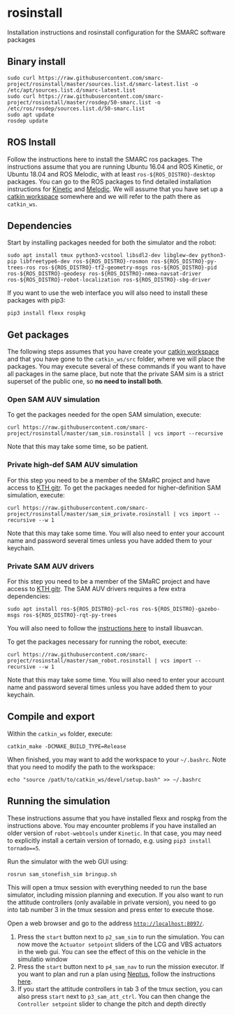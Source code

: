 # rosinstall
Installation instructions and rosinstall configuration for the SMARC software packages

## Binary install

```
sudo curl https://raw.githubusercontent.com/smarc-project/rosinstall/master/sources.list.d/smarc-latest.list -o /etc/apt/sources.list.d/smarc-latest.list
sudo curl https://raw.githubusercontent.com/smarc-project/rosinstall/master/rosdep/50-smarc.list -o /etc/ros/rosdep/sources.list.d/50-smarc.list  
sudo apt update
rosdep update
```

## ROS Install

Follow the instructions here to install the SMARC ros packages.
The instructions assume that you are running Ubuntu 16.04 and ROS Kinetic,
or Ubuntu 18.04 and ROS Melodic, with at least `ros-${ROS_DISTRO}-desktop` packages.
You can go to the ROS packages to find detailed installation instructions for
[Kinetic](http://wiki.ros.org/kinetic/Installation/Ubuntu)
and [Melodic](http://wiki.ros.org/melodic/Installation/Ubuntu).
We will assume that you have set up a [catkin workspace](http://wiki.ros.org/catkin/Tutorials/create_a_workspace)
somewhere and we will refer to the path there as `catkin_ws`.

## Dependencies

Start by installing packages needed for both the simulator and the robot:
```
sudo apt install tmux python3-vcstool libsdl2-dev libglew-dev python3-pip libfreetype6-dev ros-${ROS_DISTRO}-rosmon ros-${ROS_DISTRO}-py-trees-ros ros-${ROS_DISTRO}-tf2-geometry-msgs ros-${ROS_DISTRO}-pid ros-${ROS_DISTRO}-geodesy ros-${ROS_DISTRO}-nmea-navsat-driver ros-${ROS_DISTRO}-robot-localization ros-${ROS_DISTRO}-sbg-driver
```

If you want to use the web interface you will also need to install these packages with pip3:
```
pip3 install flexx rospkg
```

## Get packages

The following steps assumes that you have create your [catkin workspace](http://wiki.ros.org/catkin/Tutorials/create_a_workspace)
and that you have gone to the `catkin_ws/src` folder, where we will place the packages.
You may execute several of these commands if you want to have all packages in the same place,
but note that the private SAM sim is a strict superset of the public one,
so **no need to install both**.

### Open SAM AUV simulation

To get the packages needed for the open SAM simulation, execute:
```
curl https://raw.githubusercontent.com/smarc-project/rosinstall/master/sam_sim.rosinstall | vcs import --recursive
```
Note that this may take some time, so be patient.

### Private high-def SAM AUV simulation

For this step you need to be a member of the SMaRC project and have access to [KTH gitr](https://gitr.sys.kth.se).
To get the packages needed for higher-definition SAM simulation, execute:
```
curl https://raw.githubusercontent.com/smarc-project/rosinstall/master/sam_sim_private.rosinstall | vcs import --recursive --w 1
```
Note that this may take some time. You will also need to enter your account name and password several times
unless you have added them to your keychain.

### Private SAM AUV drivers

For this step you need to be a member of the SMaRC project and have access to [KTH gitr](https://gitr.sys.kth.se).
The SAM AUV drivers requires a few extra dependencies:
```
sudo apt install ros-${ROS_DISTRO}-pcl-ros ros-${ROS_DISTRO}-gazebo-msgs ros-${ROS_DISTRO}-rqt-py-trees
```
You will also need to follow the [instructions here](https://github.com/smarc-project/uavcan_ros_bridge#dependencies--building) to install libuavcan.


To get the packages necessary for running the robot, execute:
```
curl https://raw.githubusercontent.com/smarc-project/rosinstall/master/sam_robot.rosinstall | vcs import --recursive --w 1
```
Note that this may take some time. You will also need to enter your account name and password several times
unless you have added them to your keychain.

## Compile and export

Within the `catkin_ws` folder, execute:
```
catkin_make -DCMAKE_BUILD_TYPE=Release
```
When finished, you may want to add the workspace to
your `~/.bashrc`. Note that you need to modify the path to the workspace:
```
echo "source /path/to/catkin_ws/devel/setup.bash" >> ~/.bashrc
```
## Running the simulation

These instructions assume that you have installed flexx and rospkg from the
instructions above. You may encounter problems if you have installed
an older version of `robot-webtools` under `Kinetic`. In that case, you
may need to explicitly install a certain version of tornado, e.g. using `pip3 install tornado==5`.

Run the simulator with the web GUI using:
```
rosrun sam_stonefish_sim bringup.sh
```
This will open a tmux session with everything needed to run
the base simulator, including mission planning and execution.
If you also want to run the attitude controllers (only available in private version),
you need to go into tab number 3 in the tmux session and press enter to execute those.

Open a web browser and go to the address [`http://localhost:8097/`](http://localhost:8097/).

1. Press the `start` button next to `p2_sam_sim` to run the simulation. You can now move the `Actuator setpoint` sliders of the LCG and VBS actuators in the web gui. You can see the effect of this on the vehicle in the simulatio window
2. Press the `start` button next to `p4_sam_nav` to run the mission executor. If you want to plan and run a plan using [Neptus](https://lsts.fe.up.pt/toolchain/neptus), follow the instructions [here](https://github.com/smarc-project/imc_ros_bridge#neptus-auv-integration).
3. If you start the attitude controllers in tab 3 of the tmux section, you can also press `start` next to `p3_sam_att_ctrl`. You can then change the `Controller setpoint` slider to change the pitch and depth directly
